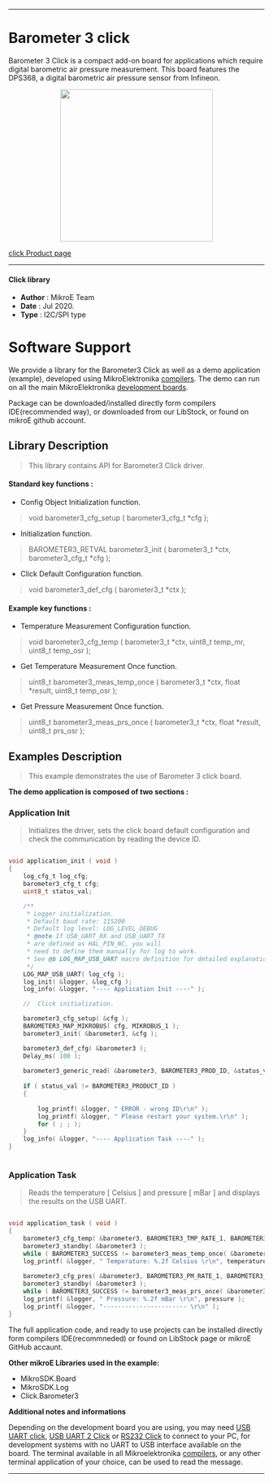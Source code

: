 
---
# Barometer 3 click

Barometer 3 Click is a compact add-on board for applications which require digital barometric air pressure measurement. This board features the DPS368, a digital barometric air pressure sensor from Infineon.

<p align="center">
  <img src="https://download.mikroe.com/images/click_for_ide/barometer3_click.png" height=300px>
</p>


[click Product page](https://www.mikroe.com/barometer-3-click)

---


#### Click library 

- **Author**        : MikroE Team
- **Date**          : Jul 2020.
- **Type**          : I2C/SPI type


# Software Support

We provide a library for the Barometer3 Click 
as well as a demo application (example), developed using MikroElektronika 
[compilers](https://shop.mikroe.com/compilers). 
The demo can run on all the main MikroElektronika [development boards](https://shop.mikroe.com/development-boards).

Package can be downloaded/installed directly form compilers IDE(recommended way), or downloaded from our LibStock, or found on mikroE github account. 

## Library Description

> This library contains API for Barometer3 Click driver.

#### Standard key functions :

- Config Object Initialization function.
> void barometer3_cfg_setup ( barometer3_cfg_t *cfg ); 
 
- Initialization function.
> BAROMETER3_RETVAL barometer3_init ( barometer3_t *ctx, barometer3_cfg_t *cfg );

- Click Default Configuration function.
> void barometer3_def_cfg ( barometer3_t *ctx );


#### Example key functions :

- Temperature Measurement Configuration function.
> void barometer3_cfg_temp ( barometer3_t *ctx, uint8_t temp_mr, uint8_t temp_osr );
 
- Get Temperature Measurement Once function.
> uint8_t barometer3_meas_temp_once ( barometer3_t *ctx, float *result, uint8_t temp_osr );

- Get Pressure Measurement Once function.
> uint8_t barometer3_meas_prs_once ( barometer3_t *ctx, float *result, uint8_t prs_osr );

## Examples Description

> This example demonstrates the use of Barometer 3 click board.

**The demo application is composed of two sections :**

### Application Init 

> Initializes the driver, sets the click board default configuration and check the communication by reading the device ID.

```c

void application_init ( void )
{
    log_cfg_t log_cfg;
    barometer3_cfg_t cfg;
    uint8_t status_val;

    /** 
     * Logger initialization.
     * Default baud rate: 115200
     * Default log level: LOG_LEVEL_DEBUG
     * @note If USB_UART_RX and USB_UART_TX 
     * are defined as HAL_PIN_NC, you will 
     * need to define them manually for log to work. 
     * See @b LOG_MAP_USB_UART macro definition for detailed explanation.
     */
    LOG_MAP_USB_UART( log_cfg );
    log_init( &logger, &log_cfg );
    log_info( &logger, "---- Application Init ----" );

    //  Click initialization.

    barometer3_cfg_setup( &cfg );
    BAROMETER3_MAP_MIKROBUS( cfg, MIKROBUS_1 );
    barometer3_init( &barometer3, &cfg );

    barometer3_def_cfg( &barometer3 );
    Delay_ms( 100 );
    
    barometer3_generic_read( &barometer3, BAROMETER3_PROD_ID, &status_val, 1 );
    
    if ( status_val != BAROMETER3_PRODUCT_ID )
    {
        
        log_printf( &logger, " ERROR - wrong ID\r\n" );
        log_printf( &logger, " Please restart your system.\r\n" );
        for ( ; ; );
    }
    log_info( &logger, "---- Application Task ----" );
}
  
```

### Application Task

> Reads the temperature [ Celsius ] and pressure [ mBar ] and displays the results on the USB UART.

```c

void application_task ( void )
{
    barometer3_cfg_temp( &barometer3, BAROMETER3_TMP_RATE_1, BAROMETER3_TMP_PRC_128 );
    barometer3_standby( &barometer3 );
    while ( BAROMETER3_SUCCESS != barometer3_meas_temp_once( &barometer3, &temperature, BAROMETER3_TMP_PRC_128 ) );
    log_printf( &logger, " Temperature: %.2f Celsius \r\n", temperature );
    
    barometer3_cfg_pres( &barometer3, BAROMETER3_PM_RATE_1, BAROMETER3_PM_PRC_128 );
    barometer3_standby( &barometer3 );
    while ( BAROMETER3_SUCCESS != barometer3_meas_prs_once( &barometer3, &pressure, BAROMETER3_PM_PRC_128 ) );
    log_printf( &logger, " Pressure: %.2f mBar \r\n", pressure );
    log_printf( &logger, "----------------------- \r\n" );
} 

```


The full application code, and ready to use projects can be  installed directly form compilers IDE(recommneded) or found on LibStock page or mikroE GitHub accaunt.

**Other mikroE Libraries used in the example:** 

- MikroSDK.Board
- MikroSDK.Log
- Click.Barometer3

**Additional notes and informations**

Depending on the development board you are using, you may need 
[USB UART click](https://shop.mikroe.com/usb-uart-click), 
[USB UART 2 Click](https://shop.mikroe.com/usb-uart-2-click) or 
[RS232 Click](https://shop.mikroe.com/rs232-click) to connect to your PC, for 
development systems with no UART to USB interface available on the board. The 
terminal available in all Mikroelektronika 
[compilers](https://shop.mikroe.com/compilers), or any other terminal application 
of your choice, can be used to read the message.



---
